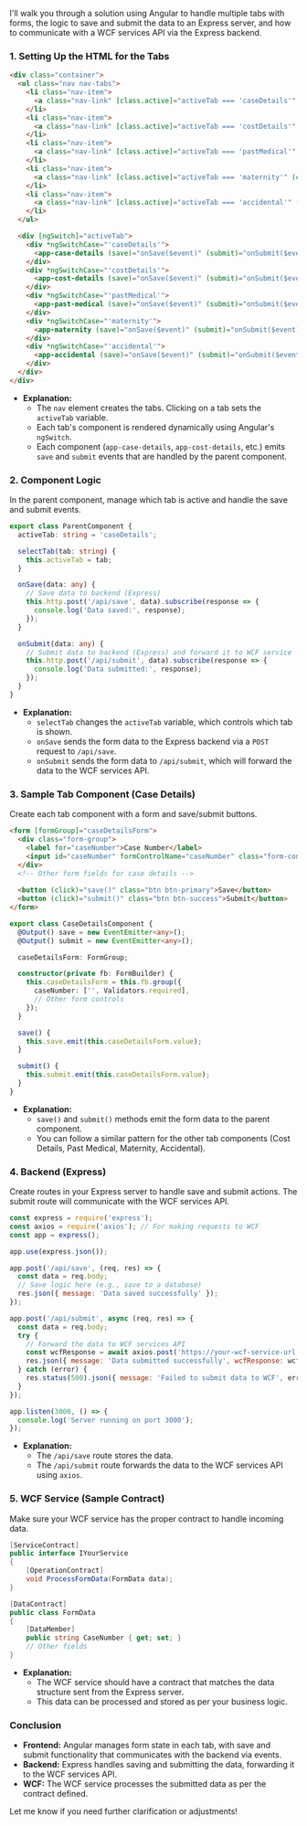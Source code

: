 I'll walk you through a solution using Angular to handle multiple tabs with forms, the logic to save and submit the data to an Express server, and how to communicate with a WCF services API via the Express backend.

### 1. **Setting Up the HTML for the Tabs**
```html
<div class="container">
  <ul class="nav nav-tabs">
    <li class="nav-item">
      <a class="nav-link" [class.active]="activeTab === 'caseDetails'" (click)="selectTab('caseDetails')">Case Details</a>
    </li>
    <li class="nav-item">
      <a class="nav-link" [class.active]="activeTab === 'costDetails'" (click)="selectTab('costDetails')">Cost Details</a>
    </li>
    <li class="nav-item">
      <a class="nav-link" [class.active]="activeTab === 'pastMedical'" (click)="selectTab('pastMedical')">Past Medical</a>
    </li>
    <li class="nav-item">
      <a class="nav-link" [class.active]="activeTab === 'maternity'" (click)="selectTab('maternity')">Maternity</a>
    </li>
    <li class="nav-item">
      <a class="nav-link" [class.active]="activeTab === 'accidental'" (click)="selectTab('accidental')">Accidental</a>
    </li>
  </ul>

  <div [ngSwitch]="activeTab">
    <div *ngSwitchCase="'caseDetails'">
      <app-case-details (save)="onSave($event)" (submit)="onSubmit($event)"></app-case-details>
    </div>
    <div *ngSwitchCase="'costDetails'">
      <app-cost-details (save)="onSave($event)" (submit)="onSubmit($event)"></app-cost-details>
    </div>
    <div *ngSwitchCase="'pastMedical'">
      <app-past-medical (save)="onSave($event)" (submit)="onSubmit($event)"></app-past-medical>
    </div>
    <div *ngSwitchCase="'maternity'">
      <app-maternity (save)="onSave($event)" (submit)="onSubmit($event)"></app-maternity>
    </div>
    <div *ngSwitchCase="'accidental'">
      <app-accidental (save)="onSave($event)" (submit)="onSubmit($event)"></app-accidental>
    </div>
  </div>
</div>
```

- **Explanation:**
  - The `nav` element creates the tabs. Clicking on a tab sets the `activeTab` variable.
  - Each tab's component is rendered dynamically using Angular's `ngSwitch`.
  - Each component (`app-case-details`, `app-cost-details`, etc.) emits `save` and `submit` events that are handled by the parent component.

### 2. **Component Logic**

In the parent component, manage which tab is active and handle the save and submit events.

```typescript
export class ParentComponent {
  activeTab: string = 'caseDetails';

  selectTab(tab: string) {
    this.activeTab = tab;
  }

  onSave(data: any) {
    // Save data to backend (Express)
    this.http.post('/api/save', data).subscribe(response => {
      console.log('Data saved:', response);
    });
  }

  onSubmit(data: any) {
    // Submit data to backend (Express) and forward it to WCF service
    this.http.post('/api/submit', data).subscribe(response => {
      console.log('Data submitted:', response);
    });
  }
}
```

- **Explanation:**
  - `selectTab` changes the `activeTab` variable, which controls which tab is shown.
  - `onSave` sends the form data to the Express backend via a `POST` request to `/api/save`.
  - `onSubmit` sends the form data to `/api/submit`, which will forward the data to the WCF services API.

### 3. **Sample Tab Component (Case Details)**

Create each tab component with a form and save/submit buttons.

```html
<form [formGroup]="caseDetailsForm">
  <div class="form-group">
    <label for="caseNumber">Case Number</label>
    <input id="caseNumber" formControlName="caseNumber" class="form-control">
  </div>
  <!-- Other form fields for case details -->
  
  <button (click)="save()" class="btn btn-primary">Save</button>
  <button (click)="submit()" class="btn btn-success">Submit</button>
</form>
```

```typescript
export class CaseDetailsComponent {
  @Output() save = new EventEmitter<any>();
  @Output() submit = new EventEmitter<any>();

  caseDetailsForm: FormGroup;

  constructor(private fb: FormBuilder) {
    this.caseDetailsForm = this.fb.group({
      caseNumber: ['', Validators.required],
      // Other form controls
    });
  }

  save() {
    this.save.emit(this.caseDetailsForm.value);
  }

  submit() {
    this.submit.emit(this.caseDetailsForm.value);
  }
}
```

- **Explanation:**
  - `save()` and `submit()` methods emit the form data to the parent component.
  - You can follow a similar pattern for the other tab components (Cost Details, Past Medical, Maternity, Accidental).

### 4. **Backend (Express)**
Create routes in your Express server to handle save and submit actions. The submit route will communicate with the WCF services API.

```javascript
const express = require('express');
const axios = require('axios'); // For making requests to WCF
const app = express();

app.use(express.json());

app.post('/api/save', (req, res) => {
  const data = req.body;
  // Save logic here (e.g., save to a database)
  res.json({ message: 'Data saved successfully' });
});

app.post('/api/submit', async (req, res) => {
  const data = req.body;
  try {
    // Forward the data to WCF services API
    const wcfResponse = await axios.post('https://your-wcf-service-url', data);
    res.json({ message: 'Data submitted successfully', wcfResponse: wcfResponse.data });
  } catch (error) {
    res.status(500).json({ message: 'Failed to submit data to WCF', error });
  }
});

app.listen(3000, () => {
  console.log('Server running on port 3000');
});
```

- **Explanation:**
  - The `/api/save` route stores the data.
  - The `/api/submit` route forwards the data to the WCF services API using `axios`.

### 5. **WCF Service (Sample Contract)**
Make sure your WCF service has the proper contract to handle incoming data.

```csharp
[ServiceContract]
public interface IYourService
{
    [OperationContract]
    void ProcessFormData(FormData data);
}

[DataContract]
public class FormData
{
    [DataMember]
    public string CaseNumber { get; set; }
    // Other fields
}
```

- **Explanation:**
  - The WCF service should have a contract that matches the data structure sent from the Express server.
  - This data can be processed and stored as per your business logic.

### Conclusion
- **Frontend:** Angular manages form state in each tab, with save and submit functionality that communicates with the backend via events.
- **Backend:** Express handles saving and submitting the data, forwarding it to the WCF services API.
- **WCF:** The WCF service processes the submitted data as per the contract defined.

Let me know if you need further clarification or adjustments!